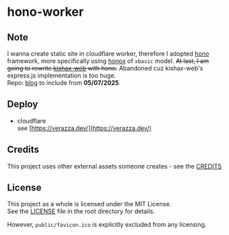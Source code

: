 # hono-worker

## Note
I wanna create static site in cloudflare worker, therefore I adopted [hono](https://hono.dev/) framework, more specifically using [honox](https://github.com/honojs/honox) of `xbasic` model. ~~At last, I am going to rewrite [kishax-web](https://github.com/verazza/kishax-web) with hono.~~ Abandoned cuz kishax-web's express.js implementation is too huge.  
Repo: [blog](https://github.com/verazza/blog) to include from __05/07/2025__.

## Deploy
- cloudflare  
see [https://verazza.dev/](https://verazza.dev/)

## Credits
This project uses other external assets someone creates - see the [CREDITS](CREDITS)

## License
This project as a whole is licensed under the MIT License.  
See the [LICENSE](LICENSE) file in the root directory for details.  
  
However, `public/favicon.ico` is explicitly excluded from any licensing.
